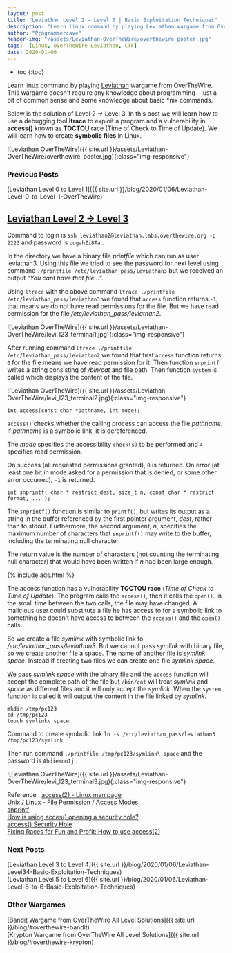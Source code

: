 ```yaml
---
layout: post
title: "Leviathan Level 2 → Level 3 | Basic Exploitation Techniques"
description: "Learn linux command by playing Leviathan wargame from OverTheWire. This wargame doesn't require any knowledge about programming - just a bit of common sense and some knowledge about basic *nix commands. Below is the solution of Level 2 → Level 3. In this post we will learn how to use a debugging tool ltrace to exploit a program and a vulnerability in access() known as TOCTOU race (Time of Check to Time of Update). We will learn how to create symbolic files in Linux."
author: "Programmercave"
header-img: "/assets/Leviathan-OverTheWire/overthewire_poster.jpg"
tags:  [Linux, OverTheWire-Leviathan, CTF]
date: 2020-01-06
---
```

* toc
{:toc}

Learn linux command by playing [Leviathan](https://overthewire.org/wargames/leviathan/) wargame from OverTheWire. This wargame doesn't require any knowledge about programming - just a bit of common sense and some knowledge about basic *nix commands.

Below is the solution of Level 2 → Level 3. In this post we will learn how to use a debugging tool **ltrace** to exploit a program and a vulnerability in **access()** known as **TOCTOU** race (Time of Check to Time of Update). We will learn how to create **symbolic files** in Linux.

![Leviathan OverTheWire]({{ site.url }}/assets/Leviathan-OverTheWire/overthewire_poster.jpg){:class="img-responsive"}

### Previous Posts
[Leviathan Level 0 to Level 1]({{ site.url }}/blog/2020/01/06/Leviathan-Level-0-to-Level-1-OverTheWire)<br/>

## [Leviathan Level 2 → Level 3](https://overthewire.org/wargames/leviathan/leviathan3.html)

Command to login is `ssh leviathan2@leviathan.labs.overthewire.org -p 2223` and password is  `ougahZi8Ta` .

In the directory we have a binary file *printfile* which can run as user leviathan3. Using this file we tried to see the password for next level using command `./printfile /etc/leviathan_pass/leviathan3` but we received an output “*You cant have that file...*”.
 
Using `ltrace` with the above command `ltrace ./printfile /etc/leviathan_pass/leviathan3` we found that `access` function returns `-1`, that means we do not have read permissions for the file. But we have read permission for the file */etc/leviathan_pass/leviathan2*.

![Leviathan OverTheWire]({{ site.url }}/assets/Leviathan-OverTheWire/levi_l23_terminal1.jpg){:class="img-responsive"}

After running command `ltrace ./printfile /etc/leviathan_pass/leviathan2` we found that first `access` function returns `0` for the file means we have read permission for it. Then function `snprintf` writes a string consisting of */bin/cat* and file path. Then function `system` is called which displays the content of the file.

![Leviathan OverTheWire]({{ site.url }}/assets/Leviathan-OverTheWire/levi_l23_terminal2.jpg){:class="img-responsive"}


`int access(const char *pathname, int mode);`

`access()` checks whether the calling process can access the file *pathname*. If *pathname* is a symbolic link, it is dereferenced. 

The *mode* specifies the accessibility `check(s)` to be performed and `4` specifies read permission.

On success (all requested permissions granted), `0` is returned. On error (at least one bit in mode asked for a permission that is denied, or some other error occurred), `-1` is returned.

`int snprintf( char * restrict dest, size_t n, const char * restrict format, ... );`

The `snprintf()` function is similar to `printf()`, but writes its output as a string in the buffer referenced by the first pointer argument, *dest*, rather than to stdout. Furthermore, the second argument, *n*, specifies the maximum number of characters that `snprintf()` may write to the buffer, including the terminating null character.

The return value is the number of characters (not counting the terminating null character) that would have been written if *n* had been large enough.

{% include ads.html %}<br/>

The access function has a vulnerability **TOCTOU race** (*Time of Check to Time of Update*). The program calls the `access()`, then it calls the `open()`. In the small time between the two calls, the file may have changed. A malicious user could substitute a file he has access to for a symbolic link to something he doesn't have access to between the `access()` and the `open()` calls.

So we create a file *symlink* with symbolic link to */etc/leviathan_pass/leviathan3*. But we cannot pass *symlink* with binary file, so we create another file a space. The name of another file is *symlink space*. Instead if creating two files we can create one file *symlink space*.

We pass *symlink space* with the binary file and the `access` function will accept the complete path of the file but `/bin/cat` will treat *symlink* and *space* as different files and it will only accept the *symlink*.  When the `system` function is called it will output the content in the file linked by *symlink*.
```
mkdir /tmp/pc123
cd /tmp/pc123
touch symlink\ space
```

Command to create symbolic link `ln -s /etc/leviathan_pass/leviathan3 /tmp/pc123/symlink`

Then run command `./printfile /tmp/pc123/symlink\ space` and the password is `Ahdiemoo1j` .

![Leviathan OverTheWire]({{ site.url }}/assets/Leviathan-OverTheWire/levi_l23_terminal3.jpg){:class="img-responsive"}

Reference : [access(2) - Linux man page](https://linux.die.net/man/2/access)<br/>
[Unix / Linux - File Permission / Access Modes](https://www.tutorialspoint.com/unix/unix-file-permission.htm)<br/>
[snprintf](https://www.oreilly.com/library/view/c-in-a/0596006977/re210.html)<br/>
[How is using acces() opening a security hole?](https://security.stackexchange.com/questions/42659/how-is-using-acces-opening-a-security-hole)<br/>
[access() Security Hole](https://stackoverflow.com/questions/7925177/access-security-hole)<br/>
[Fixing Races for Fun and Profit: How to use access(2)](https://www.usenix.org/legacy/publications/library/proceedings/sec04/tech/full_papers/dean/dean_html/accessopen.html)<br/>

### Next Posts
[Leviathan Level 3 to Level 4]({{ site.url }}/blog/2020/01/06/Leviathan-Level34-Basic-Exploitation-Techniques)<br/>
[Leviathan Level 5 to Level 6]({{ site.url }}/blog/2020/01/06/Leviathan-Level-5-to-6-Basic-Exploitation-Techniques)<br/>

### Other Wargames
[Bandit Wargame from OverTheWire All Level Solutions]({{ site.url }}/blog/#overthewire-bandit) <br/>
[Krypton Wargame from OverTheWire All Level Solutions]({{ site.url }}/blog/#overthewire-krypton)<br/>
